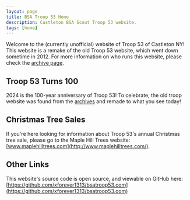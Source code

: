 ```yaml
---
layout: page
title: BSA Troop 53 Home
description: Castleton BSA Scout Troop 53 website.
tags: [home]
---
```


Welcome to the (currently unofficial) website of Troop 53 of Castleton NY!  This website is a remake of the old Troop 53 website, which went down sometime in 2012.  For more information on who runs this website, please check the [archive page](/about/archive.html).

## Troop 53 Turns 100

2024 is the 100-year anniversary of Troop 53!  To celebrate, the old troop website was found from the [archives](/about/archive.html) and remade to what you see today!

## Christmas Tree Sales

If you're here looking for information about Troop 53's annual Christmas tree sale, please go to the Maple Hill Trees website: [www.maplehilltrees.com](http://www.maplehilltrees.com/).

## Other Links

This website's source code is open source, and viewable on GitHub here: [https://github.com/xforever1313/bsatroop53.com](https://github.com/xforever1313/bsatroop53.com)
